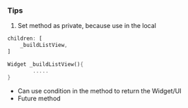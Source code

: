 
### Tips
1. Set method as private, because use in the local

```dart
children: [
    _buildListView,
]

Widget _buildListView(){
        .....
}

```

- Can use condition in the method to return the Widget/UI
- Future method
